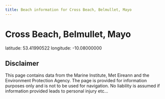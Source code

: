 ```yaml
---
title: Beach information for Cross Beach, Belmullet, Mayo
---
```

# Cross Beach, Belmullet, Mayo 

<div class="location-info">latitude: 53.41990522 longitude: -10.08000000</div>
<div class="met-eireann-warnings"></div>
<div></div>

## Disclaimer

This page contains data from the Marine Institute, 
Met Eireann and the Environment Protection Agency. The page is provided for
information purposes only and is not to be used for navigation. No liability 
is assumed if information provided leads to personal injury etc...